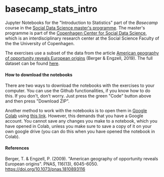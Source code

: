 # basecamp_stats_intro
Jupyter Notebooks for the "Introduction to Statistics" part of the *Basecamp* course in the [Social Data Science master's programme](https://studies.ku.dk/masters/social-data-science/). The master's programme is part of the [Copenhagen Center for Social Data Science](https://sodas.ku.dk/), which is an interdisciplinary research center at the Social Science Faculty of the the University of Copenhagen.

The exercises use a subset of the data from the article [American geography of opportunity reveals European origins](https://www.pnas.org/content/116/13/6045) (Berger & Engzell, 2019). The full dataset can be found [here](https://osf.io/5w7kf/files/).

#### How to download the notebooks

There are two ways to download the notebooks with the exercises to your computer. You can use the Github functionalities, if you know how to do this. If you don't, don't worry. Just press the green "Code" button above and then press "Download ZIP".

Another method to work with the notebooks is to open them in [Google Colab](https://colab.research.google.com/) using [this link](https://colab.research.google.com/github/AsgerAndersen/basecamp_stats_intro/blob/master/). However, this demands that you have a Google account. You cannot save any changes you make to a notebook, which you have opened in Colab, unless you make sure to save a copy of it on your own google drive (you can do this when you have opened the notebook in Colab).

#### References

Berger, T. & Engzell, P. (2009). "American geography of opportunity reveals European origins". PNAS, 116(13), 6045-6050. https://doi.org/10.1073/pnas.1810893116

